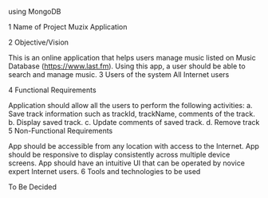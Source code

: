 using MongoDB

1 Name of Project Muzix Application

2 Objective/Vision

This is an online application that helps users manage music listed on Music Database (https://www.last.fm). Using this app, a user should be able to search and manage music. 3 Users of the system All Internet users

4 Functional Requirements

Application should allow all the users to perform the following activities: a. Save track information such as trackId, trackName, comments of the track. b. Display saved track. c. Update comments of saved track. d. Remove track
5 Non-Functional Requirements

App should be accessible from any location with access to the Internet.
App should be responsive to display consistently across multiple device screens.
App should have an intuitive UI that can be operated by novice expert Internet users.
6 Tools and technologies to be used

To Be Decided
